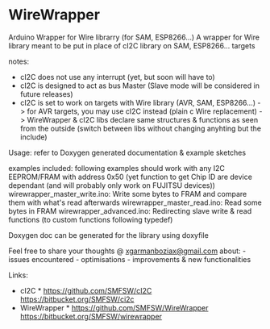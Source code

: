 # WireWrapper
Arduino Wrapper for Wire librarry (for SAM, ESP8266...)
A wrapper for Wire library meant to be put in place of cI2C library on SAM, ESP8266... targets

notes:
- cI2C does not use any interrupt (yet, but soon will have to)
- cI2C is designed to act as bus Master (Slave mode will be considered in future releases)
- cI2C is set to work on targets with Wire library (AVR, SAM, ESP8266...)
	-> for AVR targets, you may use cI2C instead (plain c Wire replacement)
	-> WireWrapper & cI2C libs declare same structures & functions as seen from the outside
		(switch between libs without changing anyhting but the include)

Usage: 
refer to Doxygen generated documentation & example sketches

examples included:
following examples should work with any I2C EEPROM/FRAM with address 0x50
(yet function to get Chip ID are device dependant (and will probably only work on FUJITSU devices))
wirewrapper_master_write.ino: Write some bytes to FRAM and compare them with what's read afterwards
wirewrapper_master_read.ino: Read some bytes in FRAM
wirewrapper_advanced.ino: Redirecting slave write & read functions (to custom functions following typedef)


Doxygen doc can be generated for the library using doxyfile

Feel free to share your thoughts @ xgarmanboziax@gmail.com about:
	- issues encountered
	- optimisations
	- improvements & new functionalities


Links:
* cI2C *
https://github.com/SMFSW/cI2C
https://bitbucket.org/SMFSW/ci2c
* WireWrapper *
https://github.com/SMFSW/WireWrapper
https://bitbucket.org/SMFSW/wirewrapper
